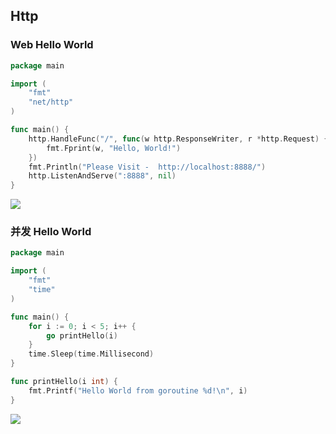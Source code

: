 <!--
 * @Description: 
 * @Version: 1.0
 * @Author: DaLao
 * @Email: dalao@xxx.com
 * @Date: 2021-01-16 17:59:34
 * @LastEditors: DaLao
 * @LastEditTime: 2022-03-27 22:51:13
-->

## Http


### Web Hello World

```go
package main

import (
    "fmt"
    "net/http"
)

func main() {
    http.HandleFunc("/", func(w http.ResponseWriter, r *http.Request) {
        fmt.Fprint(w, "Hello, World!")
    })
    fmt.Println("Please Visit -  http://localhost:8888/")
    http.ListenAndServe(":8888", nil)
}
```

![](https://cdn.hurra.ltd/img/20210110181933.png)


### 并发 Hello World

```go
package main

import (
    "fmt"
    "time"
)

func main() {
    for i := 0; i < 5; i++ {
        go printHello(i)
    }
    time.Sleep(time.Millisecond)
}

func printHello(i int) {
    fmt.Printf("Hello World from goroutine %d!\n", i)
}
```

![](https://cdn.hurra.ltd/img/20210110194117.png)
